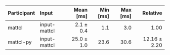 | Participant | Input | Mean [ms] | Min [ms] | Max [ms] | Relative |
|:---|:---|---:|---:|---:|---:|
| mattcl | input-mattcl | 2.1 ± 0.4 | 1.1 | 3.0 | 1.00 |
| mattcl-py | input-mattcl | 25.0 ± 1.0 | 23.6 | 30.6 | 12.16 ± 2.20 |
